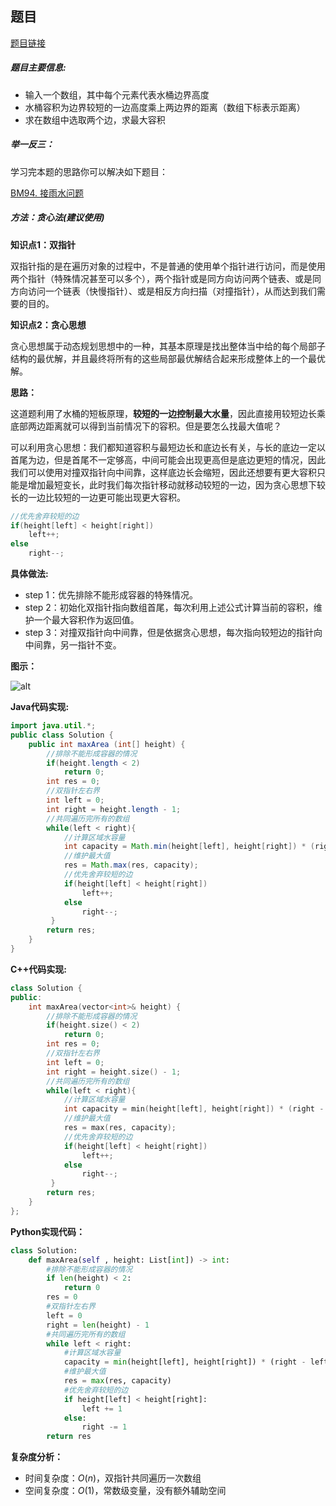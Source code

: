## 题目
[题目链接](https://www.nowcoder.com/practice/3d8d6a8e516e4633a2244d2934e5aa47?tpId=295&tqId=2284579&sourceUrl=/exam/oj&channenl=wgithub&fromPut=wgithub)

##### 题目主要信息:
- 输入一个数组，其中每个元素代表水桶边界高度
- 水桶容积为边界较短的一边高度乘上两边界的距离（数组下标表示距离）
- 求在数组中选取两个边，求最大容积

##### 举一反三：

学习完本题的思路你可以解决如下题目：

[BM94. 接雨水问题](https://www.nowcoder.com/practice/31c1aed01b394f0b8b7734de0324e00f?tpId=295&tqId=1002045)

##### 方法：贪心法(建议使用)

**知识点1：双指针**

双指针指的是在遍历对象的过程中，不是普通的使用单个指针进行访问，而是使用两个指针（特殊情况甚至可以多个），两个指针或是同方向访问两个链表、或是同方向访问一个链表（快慢指针）、或是相反方向扫描（对撞指针），从而达到我们需要的目的。

**知识点2：贪心思想**

贪心思想属于动态规划思想中的一种，其基本原理是找出整体当中给的每个局部子结构的最优解，并且最终将所有的这些局部最优解结合起来形成整体上的一个最优解。

**思路：**

这道题利用了水桶的短板原理，**较短的一边控制最大水量**，因此直接用较短边长乘底部两边距离就可以得到当前情况下的容积。但是要怎么找最大值呢？

可以利用贪心思想：我们都知道容积与最短边长和底边长有关，与长的底边一定以首尾为边，但是首尾不一定够高，中间可能会出现更高但是底边更短的情况，因此我们可以使用对撞双指针向中间靠，这样底边长会缩短，因此还想要有更大容积只能是增加最短变长，此时我们每次指针移动就移动较短的一边，因为贪心思想下较长的一边比较短的一边更可能出现更大容积。

```java
//优先舍弃较短的边
if(height[left] < height[right]) 
    left++;
else
    right--;
```

**具体做法:**

- step 1：优先排除不能形成容器的特殊情况。
- step 2：初始化双指针指向数组首尾，每次利用上述公式计算当前的容积，维护一个最大容积作为返回值。
- step 3：对撞双指针向中间靠，但是依据贪心思想，每次指向较短边的指针向中间靠，另一指针不变。

**图示：**

![alt](https://uploadfiles.nowcoder.com/images/20220218/397721558_1645160094515/99EED22E72B45BDE98EBDB2851B319B4)

**Java代码实现:**
```java
import java.util.*;
public class Solution {
    public int maxArea (int[] height) {
        //排除不能形成容器的情况
        if(height.length < 2) 
            return 0;
        int res = 0; 
        //双指针左右界
        int left = 0; 
        int right = height.length - 1;
        //共同遍历完所有的数组
        while(left < right){ 
            //计算区域水容量
            int capacity = Math.min(height[left], height[right]) * (right - left); 
            //维护最大值
            res = Math.max(res, capacity); 
            //优先舍弃较短的边
            if(height[left] < height[right]) 
                left++;
            else
                right--;
         }
        return res;
    }
}
```

**C++代码实现:**
```cpp
class Solution {
public:
    int maxArea(vector<int>& height) {
        //排除不能形成容器的情况
        if(height.size() < 2) 
            return 0;
        int res = 0; 
        //双指针左右界
        int left = 0; 
        int right = height.size() - 1;
        //共同遍历完所有的数组
        while(left < right){ 
            //计算区域水容量
            int capacity = min(height[left], height[right]) * (right - left);
            //维护最大值 
            res = max(res, capacity); 
            //优先舍弃较短的边
            if(height[left] < height[right]) 
                left++;
            else
                right--;
         }
        return res;
    }
};
```

**Python实现代码：**
```python
class Solution:
    def maxArea(self , height: List[int]) -> int:
        #排除不能形成容器的情况
        if len(height) < 2: 
            return 0
        res = 0
        #双指针左右界
        left = 0 
        right = len(height) - 1
        #共同遍历完所有的数组
        while left < right:
            #计算区域水容量
            capacity = min(height[left], height[right]) * (right - left) 
            #维护最大值
            res = max(res, capacity) 
            #优先舍弃较短的边
            if height[left] < height[right]: 
                left += 1
            else:
                right -= 1
        return res
```
**复杂度分析：**
- 时间复杂度：$O(n)$，双指针共同遍历一次数组
- 空间复杂度：$O(1)$，常数级变量，没有额外辅助空间
